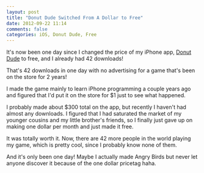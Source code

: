 ```yaml
---
layout: post
title: "Donut Dude Switched From A Dollar to Free"
date: 2012-09-22 11:14
comments: false
categories: iOS, Donut Dude, Free
---
```



It's now been one day since I changed the price of my iPhone app, 
[Donut Dude](http://app.net/donutdudespring) to free, and I 
already had 42 downloads!

That's 42 downloads in one day with no advertising for a game that's been 
on the store for 2 years!

I made the game mainly to learn iPhone programming a couple years ago 
and figured that I'd put it on the store for $1 just to see what 
happened. 

I probably made about $300 total on the app, but recently I haven't 
had almost any downloads. I figured that I had saturated the market 
of my younger cousins and my little brother's friends, so I finally 
just gave up on making one dollar per month and just made it free.

It was totally worth it. Now, there are 42 more people in the world 
playing my game, which is pretty cool, since I probably know none of them.

And it's only been one day! Maybe I actually made Angry Birds but never 
let anyone discover it because of the one dollar pricetag haha.